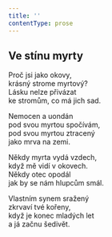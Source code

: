 ```yaml
---
title: ''
contentType: prose
---
```


## Ve stínu myrty

Proč jsi jako okovy,  
krásný strome myrtový?  
Lásku nelze přivázat  
ke stromům, co má jich sad.

Nemocen a uondán  
pod svou myrtou spočívám,  
pod svou myrtou ztracený  
jako mrva na zemi.

Někdy myrta vydá vzdech,  
když mě vidí v okovech.  
Někdy otec opodál  
jak by se nám hlupcům smál.

Vlastním synem sražený  
zkrvaví tvé kořeny,  
když je konec mladých let  
a já začnu šedivět.
